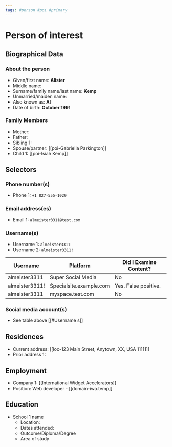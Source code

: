 ```yaml
---
tags: #person #poi #primary
---
```


# Person of interest
## Biographical Data
### About the person
- Given/first name: **Alister**
- Middle name:
- Surname/family name/last name: **Kemp**
- Unmarried/maiden name:
- Also known as: **Al**
- Date of birth: **October 1991**

### Family Members
- Mother: 
- Father:
- Sibling 1: 
- Spouse/partner: [[poi-Gabriella Parkington]]
- Child 1: [[poi-Isiah Kemp]]

## Selectors
### Phone number(s)
- Phone 1: `+1 827-555-1029`

### Email address(es)
- Email 1: `almeister3311@test.com`

### Username(s)
- Username 1: `almeister3311`
- Username 2: `almeister3311!`

| Username       | Platform                | Did I Examine Content? |
| -------------- | ----------------------- | ---------------------- |
| almeister3311  | Super Social Media      | No                     |
| almeister3311! | Specialsite.example.com | Yes. False positive.   |
| almeister3311  | myspace.test.com        | No                       |

### Social media account(s)
- See table above [[#Username s]]

## Residences
- Current address:  [[loc-123 Main Street, Anytown, XX, USA 11111]]
- Prior address 1:

## Employment
- Company 1:  [[International Widget Accelerators]]
- Position:  Web developer - [[domain-iwa.temp]]

## Education
- School 1 name
	- Location:
	- Dates attended:
	- Outcome/Diploma/Degree
	- Area of study

